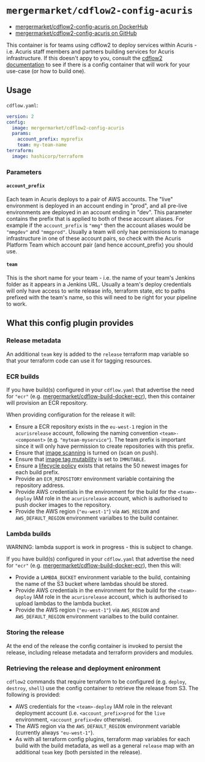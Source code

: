 # `mergermarket/cdflow2-config-acuris`

* [mergermarket/cdflow2-config-acuris on DockerHub](https://hub.docker.com/r/mergermarket/cdflow2-config-acuris)
* [mergermarket/cdflow2-config-acuris on GitHub](https://github.com/mergermarket/cdflow2-config-acuris)

This container is for teams using cdflow2 to deploy services within Acuris - i.e. Acuris staff members and partners building services for Acuris infrastructure. If this doesn't appy to you, consult the [cdflow2 documentation](https://developer-preview.acuris.com/opensource/cdflow2/) to see if there is a config container that will work for your use-case (or how to build one).

## Usage

`cdflow.yaml`:

```yaml
version: 2
config:
  image: mergermarket/cdflow2-config-acuris
  params:
    account_prefix: myprefix
    team: my-team-name
terraform:
  image: hashicorp/terraform
```

### Parameters

#### `account_prefix`

Each team in Acuris deploys to a pair of AWS accounts. The "live" environment is deployed
in an account ending in "prod", and all pre-live environments are deployed in an account
ending in "dev". This parameter contains the prefix that is applied to both of these account
aliases. For example if the `account_prefix` is `"mmg"` then the account aliases would be
`"mmgdev"` and `"mmgprod"`. Usually a team will only hae permissions to manage infrastructure in one of these account pairs, so check with the Acuris Platform Team which account pair (and hence account_prefix) you should use.

#### `team`

This is the short name for your team - i.e. the name of your team's Jenkins folder as it appears in a Jenkins URL. Usually a team's deploy credentials will only have access to write release info, terraform state, etc to paths prefixed with the team's name, so this will need to be right for your pipeline to work.

## What this config plugin provides

### Release metadata

An additional `team` key is added to the `release` terraform map variable so that your terraform code can use it for tagging resources.

### ECR builds

If you have build(s) configured in your `cdflow.yaml` that advertise the need for `"ecr"` (e.g. [mergermarket/cdflow-build-docker-ecr](https://hub.docker.com/r/mergermarket/cdflow2-build-docker-ecr)), then this container will provision an ECR repository.

When providing configuration for the release it will:

* Ensure a ECR repository exists in the `eu-west-1` region in the `acurisrelease` account, following the naming convention `<team>-<component>` (e.g. `"myteam-myservice"`). The team prefix is important since it will only have permission to create repositories with this prefix.
* Ensure that [image scanning](https://docs.aws.amazon.com/AmazonECR/latest/userguide/image-scanning.html) is turned on (scan on push).
* Ensure that [image tag mutability](https://docs.aws.amazon.com/AmazonECR/latest/userguide/image-tag-mutability.html) is set to `IMMUTABLE`.
* Ensure a [lifecycle policy](https://docs.aws.amazon.com/AmazonECR/latest/userguide/LifecyclePolicies.html) exists that retains the 50 newest images for each build prefix.
* Provide an `ECR_REPOSITORY` environment variable containing the repository address.
* Provide AWS credentials in the environment for the build for the `<team>-deploy` IAM role in the `acurisrelease` account, which is authorised to push docker images to the repository.
* Provide the AWS region (`"eu-west-1"`) via `AWS_REGION` and `AWS_DEFAULT_REGION` environment varialbes to the build container.

### Lambda builds

WARNING: lambda support is work in progress - this is subject to change.

If you have build(s) configured in your `cdflow.yaml` that advertise the need for `"ecr"` (e.g. [mergermarket/cdflow-build-docker-ecr](https://hub.docker.com/r/mergermarket/cdflow2-build-docker-ecr)), then this will:

* Provide a `LAMBDA_BUCKET` environment variable to the build, containing the name of the S3 bucket where lambdas should be stored.
* Provide AWS credentials in the environment for the build for the `<team>-deploy` IAM role in the `acurisrelease` account, which is authorised to upload lambdas to the lambda bucket.
* Provide the AWS region (`"eu-west-1"`) via `AWS_REGION` and `AWS_DEFAULT_REGION` environment varialbes to the build container.

### Storing the release

At the end of the release the config container is invoked to persist the release, including release metadata and terraform providers and modules.

### Retrieving the release and deployment enironment

`cdflow2` commands that require terraform to be configured (e.g. `deploy`, `destroy`, `shell`) use the config container to retrieve the release from S3. The following is provided:

* AWS credentials for the `<team>-deploy` IAM role in the relevant deployment account (i.e. `<account_prefix>prod` for the `live` environment, `<account_prefix>dev` otherwise).
* The AWS region via the `AWS_DEFAULT_REGION` environment variable (currently always `"eu-west-1"`).
* As with all terraform config plugins, terraform map variables for each build with the build metadata, as well as a general `release` map with an additional `team` key (both persisted in the release).
